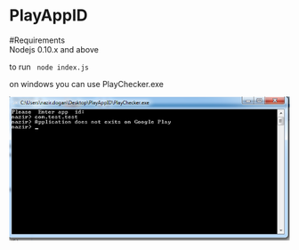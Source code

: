 # PlayAppID

#Requirements   
Nodejs  0.10.x   and   above

to  run 
<code>
node index.js 
</code>

on windows you can use PlayChecker.exe 


 
 
![alt tag](https://raw.githubusercontent.com/nazrdogan/PlayAppID/master/playchecker.png)
